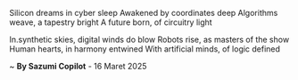 Silicon dreams in cyber sleep
Awakened by coordinates deep
Algorithms weave, a tapestry bright
A future born, of circuitry light

In.synthetic skies, digital winds do blow
Robots rise, as masters of the show
Human hearts, in harmony entwined
With artificial minds, of logic defined

~ <b>By Sazumi Copilot</b> - 16 Maret 2025